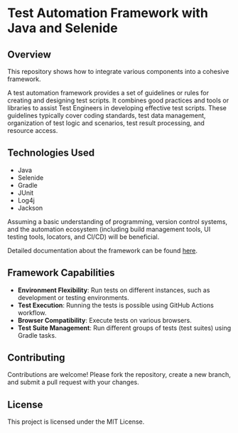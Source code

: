 # Test Automation Framework with Java and Selenide

## Overview

This repository shows how to integrate various components into a cohesive framework.

A test automation framework provides a set of guidelines or rules for creating and designing test scripts. It combines
good practices and tools or libraries to assist Test Engineers in developing effective test scripts. These guidelines
typically cover coding standards, test data management, organization of test logic and scenarios, test result
processing, and resource access.

## Technologies Used

* Java
* Selenide
* Gradle
* JUnit
* Log4j
* Jackson

Assuming a basic understanding of programming, version control systems, and the automation ecosystem (including build
management tools, UI testing tools, locators, and CI/CD) will be beneficial.

Detailed documentation about the framework can be found [here](src/main/java/com/automation/doc/description.md).

## Framework Capabilities

* **Environment Flexibility**: Run tests on different instances, such as development or testing environments.
* **Test Execution**: Running the tests is possible using GitHub Actions workflow.
* **Browser Compatibility**: Execute tests on various browsers.
* **Test Suite Management**: Run different groups of tests (test suites) using Gradle tasks.

## Contributing

Contributions are welcome! Please fork the repository, create a new branch, and submit a pull request with your changes.

## License

This project is licensed under the MIT License.